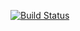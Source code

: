 [![Build Status](https://travis-ci.org/i2i2i2/Lab6-CSE110.svg?branch=master)](https://travis-ci.org/i2i2i2/Lab6-CSE110)